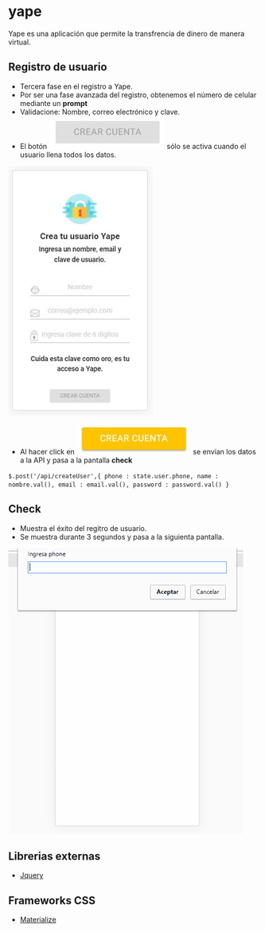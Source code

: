 # yape

Yape es una aplicación que permite la transfrencia de dinero de manera virtual.

## Registro de usuario

+ Tercera fase en el registro a Yape.   
+ Por ser una fase avanzada del registro, obtenemos el número de celular mediante un **prompt**
+ Validacione: Nombre, correo electrónico y clave.
+ El botón ![Botón crear cuenta inactivo](public/img/screen/btn-crear-cuenta.JPG "Botón crear cuenta inactivo") sólo se activa cuando el usuario llena todos los datos.

![Pantalla de registro de usuario](public/img/screen/registro-usuario-.JPG "Pantalla de registro de usuario")

+ Al hacer click en ![Botón crear cuenta activo](public/img/screen/active-crear-cuenta.JPG "Botón crear cuenta activo") se envían los datos a la API y pasa a la pantalla **check**

`$.post('/api/createUser',{
  phone : state.user.phone,
  name : nombre.val(),
  email : email.val(),
  password : password.val()
}`

## Check

+ Muestra el éxito del regitro de usuario.
+ Se muestra durante 3 segundos y pasa a la siguienta pantalla.

![Demo del registro de usuario](public/img/screen/yape-registro-usuario-.gif "Demo del registro de usuario")

## Librerias externas

+ [Jquery](https://jquery.com/)

## Frameworks CSS

+ [Materialize](http://materializecss.com/)
